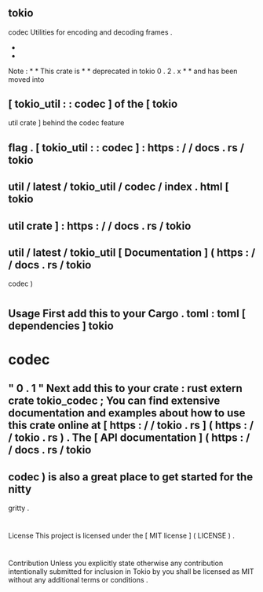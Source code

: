 #
tokio
-
codec
Utilities
for
encoding
and
decoding
frames
.
>
*
*
Note
:
*
*
This
crate
is
*
*
deprecated
in
tokio
0
.
2
.
x
*
*
and
has
been
moved
into
>
[
tokio_util
:
:
codec
]
of
the
[
tokio
-
util
crate
]
behind
the
codec
feature
>
flag
.
[
tokio_util
:
:
codec
]
:
https
:
/
/
docs
.
rs
/
tokio
-
util
/
latest
/
tokio_util
/
codec
/
index
.
html
[
tokio
-
util
crate
]
:
https
:
/
/
docs
.
rs
/
tokio
-
util
/
latest
/
tokio_util
[
Documentation
]
(
https
:
/
/
docs
.
rs
/
tokio
-
codec
)
#
#
Usage
First
add
this
to
your
Cargo
.
toml
:
toml
[
dependencies
]
tokio
-
codec
=
"
0
.
1
"
Next
add
this
to
your
crate
:
rust
extern
crate
tokio_codec
;
You
can
find
extensive
documentation
and
examples
about
how
to
use
this
crate
online
at
[
https
:
/
/
tokio
.
rs
]
(
https
:
/
/
tokio
.
rs
)
.
The
[
API
documentation
]
(
https
:
/
/
docs
.
rs
/
tokio
-
codec
)
is
also
a
great
place
to
get
started
for
the
nitty
-
gritty
.
#
#
License
This
project
is
licensed
under
the
[
MIT
license
]
(
LICENSE
)
.
#
#
#
Contribution
Unless
you
explicitly
state
otherwise
any
contribution
intentionally
submitted
for
inclusion
in
Tokio
by
you
shall
be
licensed
as
MIT
without
any
additional
terms
or
conditions
.
